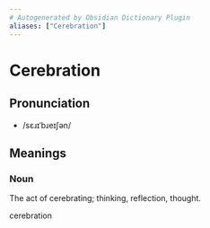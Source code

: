 ```yaml
---
# Autogenerated by Obsidian Dictionary Plugin
aliases: ["Cerebration"]
---
```


# Cerebration

## Pronunciation

- /sɛɹɪˈbɹeɪʃən/

## Meanings

### Noun

The act of cerebrating; thinking, reflection, thought.




cerebration